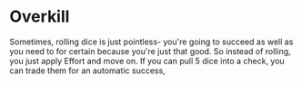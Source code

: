 # Overkill

Sometimes, rolling dice is just pointless- you're going to succeed as well as you need to for certain because you're just that good. So instead of rolling, you just apply Effort and move on. If you can pull 5 dice into a check, you can trade them for an automatic success,